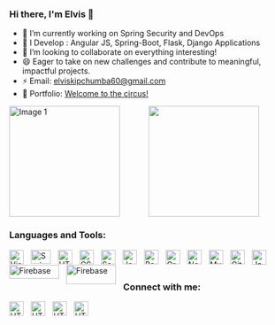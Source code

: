 ###  Hi there, I'm Elvis  👋 


<!-- - 🤔 I’m looking for help with . -->

- 🔭 I’m currently working on Spring Security and DevOps
- 🌱 I Develop : Angular JS, Spring-Boot, Flask, Django Applications
- 👯 I’m looking to collaborate on everything interesting!
- 😄 Eager to take on new challenges and contribute to meaningful, impactful  projects.
- ⚡ Email: elviskipchumba60@gmail.com
- 💼 Portfolio: <a href="www.google.com" target = "_blank"> Welcome to the circus!</a>



<!---

![Anurag's GitHub stats](https://github-readme-stats-update-git-main-visels.vercel.app/api?username=visels&&include_all_commits=true&&count_private=true)  [![Top Langs](https://github-readme-stats-update-git-main-visels.vercel.app/api/top-langs/?username=visels&&size_weight=0.4&&count_weight=0.9&hide=html,scss,shell,php,Jupyter%20Notebook,TypeScript.CSS&card_width=320)](https://github.com/anuraghazra/github-readme-stats)
--->

<div style="display: flex;">
    <img src="https://github-readme-stats-update-git-main-visels.vercel.app/api?username=visels&&include_all_commits=true&&count_private=true" alt="Image 1" style="flex: 1;object-fit: contain; height: 200px;">
<img src="https://github-readme-stats-update-git-main-visels.vercel.app/api/top-langs/?username=visels&&size_weight=0.4&&count_weight=0.9&hide=html,scss,shell,php,Jupyter%20Notebook,TypeScript&layout=compact&hide_progress=true&card_width=50" style="flex: 1; object-fit: contain; height: 200px; width=60px">
</div>




<!---

<div display="flex">
  
<a href="https://github.com/anuraghazra/github-readme-stats">
  <img height=200 align="center"  src="https://github-readme-stats-update-git-main-visels.vercel.app/api?username=visels&&include_all_commits=true&&count_private=true" />
    <img height=200 align="center" src="https://github-readme-stats-update-git-main-visels.vercel.app/api/top-langs/?username=visels&&size_weight=0.4&&count_weight=0.9&hide=html,scss,shell,php,Jupyter%20Notebook,TypeScript&layout=compact&card_width=100" />
</a>
<a href="https://github.com/anuraghazra/convoychat">
  <img height=200 align="center" src="https://github-readme-stats-update-git-main-visels.vercel.app/api/top-langs/?username=visels&&size_weight=0.4&&count_weight=0.9&hide=html,scss,shell,php,Jupyter%20Notebook,TypeScript&layout=compact&card_width=100" />
</a>
</div>


![Anurag's GitHub stats](https://github-readme-stats.vercel.app/api?username=visels&&count_private=true)  [![Top Langs](https://github-readme-stats.vercel.app/api/top-langs/?username=visels&layout=compact)](https://github.com/anuraghazra/github-readme-stats)
--->
### Languages and Tools:

<img align="left" alt="Visual Studio Code" width="26px" src="https://cdn.jsdelivr.net/gh/devicons/devicon/icons/vscode/vscode-original.svg" style="padding-right:10px;" />
<img align="left" alt="SpringBoot" width="36px" height = "25px" src="https://user-images.githubusercontent.com/33158051/103466606-760a4000-4d14-11eb-9941-2f3d00371471.png" style="padding-right:10px;" />

<img align="left" alt="HTML5" width="26px" src="https://cdn.jsdelivr.net/gh/devicons/devicon/icons/html5/html5-original.svg" style="padding-right:10px;" />
<img align="left" alt="CSS3" width="26px" src="https://cdn.jsdelivr.net/gh/devicons/devicon/icons/css3/css3-original.svg" style="padding-right:10px;" />
<img align="left" alt="Sass" width="26px" src="https://cdn.jsdelivr.net/gh/devicons/devicon/icons/sass/sass-original.svg" style="padding-right:10px;" />
<img align="left" alt="JavaScript" width="26px" src="https://cdn.jsdelivr.net/gh/devicons/devicon/icons/javascript/javascript-original.svg" style="padding-right:10px;" />
<img align="left" alt="React" width="26px" src="https://cdn.jsdelivr.net/gh/devicons/devicon/icons/react/react-original.svg" style="padding-right:10px;" />
<img align="left" alt="GraphQL" width="26px" src="https://cdn.jsdelivr.net/gh/devicons/devicon/icons/graphql/graphql-plain.svg" style="padding-right:10px;" />
<img align="left" alt="Node.js" width="26px" src="https://cdn.jsdelivr.net/gh/devicons/devicon/icons/nodejs/nodejs-original.svg" style="padding-right:10px;" />
<img align="left" alt="MySQL" width="26px" src="https://cdn.jsdelivr.net/gh/devicons/devicon/icons/mysql/mysql-original.svg" style="padding-right:10px;" />
<img align="left" alt="Git" width="26px" src="https://cdn.jsdelivr.net/gh/devicons/devicon/icons/git/git-original.svg" style="padding-right:10px;" />

<img align="left" alt="Java" width="26px" height = "27px" src="https://seeklogo.com/images/J/java-logo-7F8B35BAB3-seeklogo.com.png" style="padding-right:10px;" />

<img align="left" alt="Firebase" width="90px" height = "25px" src="https://upload.wikimedia.org/wikipedia/commons/thumb/3/37/Firebase_Logo.svg/1200px-Firebase_Logo.svg.png" style="padding-right:10px;" />

<img align="left" alt="Firebase" width="90px" height = "35px" src="https://www.logo.wine/a/logo/Android_(operating_system)/Android_(operating_system)-Logo.wine.svg" style="padding-right:10px;" />

<br>
<br>

 ###  Connect with me:
 <img align="left" alt="HTML5" width="26px" src="https://upload.wikimedia.org/wikipedia/commons/thumb/e/e7/Instagram_logo_2016.svg/768px-Instagram_logo_2016.svg.png" style="padding-right:10px;" />
 
  <img align="left" alt="HTML5" width="26px" src="https://upload.wikimedia.org/wikipedia/commons/thumb/4/4f/Twitter-logo.svg/2491px-Twitter-logo.svg.png" style="padding-right:10px;" />
    <img align="left" alt="HTML5" width="26px" src="https://seeklogo.com/images/P/pinterest-logo-8561DDA2E1-seeklogo.com.png" style="padding-right:10px;" />
     <img align="left" alt="HTML5" width="26px" src="https://upload.wikimedia.org/wikipedia/commons/thumb/1/19/WhatsApp_logo-color-vertical.svg/2048px-WhatsApp_logo-color-vertical.svg.png" style="padding-right:10px;" />
     
<br>
<br>
   
  <!---
  ### Projects:
 ####1. powernet - React, Spri
 <br>
 ####2. 
--->

   
 



  
  
     
 








